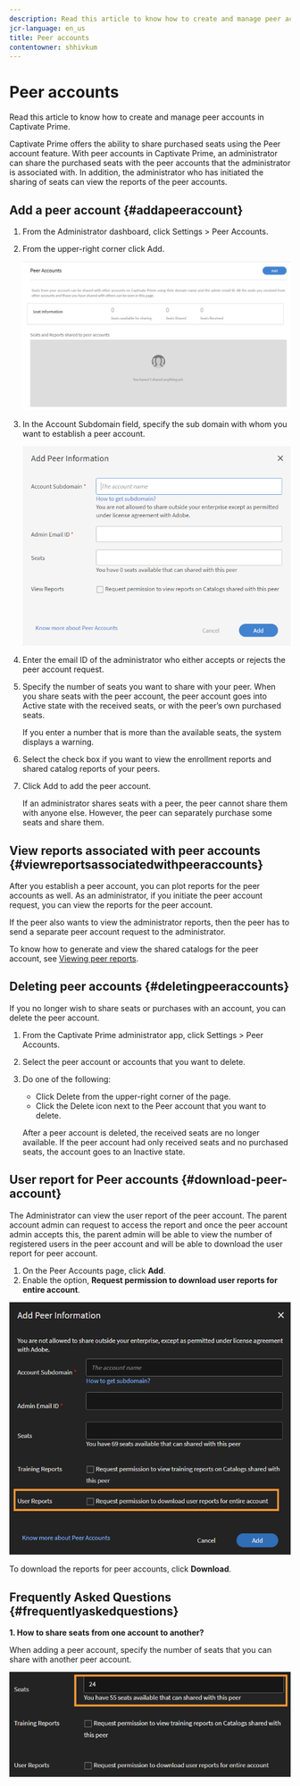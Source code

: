 ```yaml
---
description: Read this article to know how to create and manage peer accounts in Captivate Prime.
jcr-language: en_us
title: Peer accounts
contentowner: shhivkum
---
```



# Peer accounts

Read this article to know how to create and manage peer accounts in Captivate Prime.

Captivate Prime offers the ability to share purchased seats using the Peer account feature. With peer accounts in Captivate Prime, an administrator can share the purchased seats with the peer accounts that the administrator is associated with. In addition, the administrator who has initiated the sharing of seats can view the reports of the peer accounts.

## Add a peer account {#addapeeraccount}

1. From the Administrator dashboard, click Settings > Peer Accounts.
1. From the upper-right corner click Add.

   ![](assets/peeraccount.png)

1. In the Account Subdomain field, specify the sub domain with whom you want to establish a peer account.

   ![](assets/addpeer.png)

1. Enter the email ID of the administrator who either accepts or rejects the peer account request.
1. Specify the number of seats you want to share with your peer. When you share seats with the peer account, the peer account goes into Active state with the received seats, or with the peer’s own purchased seats.

   If you enter a number that is more than the available seats, the system displays a warning.

1. Select the check box if you want to view the enrollment reports and shared catalog reports of your peers.
1. Click Add to add the peer account.

   If an administrator shares seats with a peer, the peer cannot share them with anyone else. However, the peer can separately purchase some seats and share them.

## View reports associated with peer accounts {#viewreportsassociatedwithpeeraccounts}

After you establish a peer account, you can plot reports for the peer accounts as well. As an administrator, if you initiate the peer account request, you can view the reports for the peer account.

If the peer also wants to view the administrator reports, then the peer has to send a separate peer account request to the administrator.  

To know how to generate and view the shared catalogs for the peer account, see [Viewing peer reports](reports.md#main-pars_header_894271250).

## Deleting peer accounts {#deletingpeeraccounts}

If you no longer wish to share seats or purchases with an account, you can delete the peer account.

1. From the Captivate Prime administrator app, click Settings > Peer Accounts.
1. Select the peer account or accounts that you want to delete.   
1. Do one of the following:

   * Click Delete from the upper-right corner of the page.
   * Click the Delete icon next to the Peer account that you want to delete.

   After a peer account is deleted, the received seats are no longer available. If the peer account had only received seats and no purchased seats, the account goes to an Inactive state.

## User report for Peer accounts {#download-peer-account}

The Administrator can view the user report of the peer account. The parent account admin can request to access the report and once the peer account admin accepts this, the parent admin will be able to view the number of registered users in the peer account and will be able to download the user report for peer account.

1. On the Peer Accounts page, click **Add**.
1. Enable the option, **Request permission to download user reports for entire account**.

![](assets/image034.png)

To download the reports for peer accounts, click **Download**. 

## Frequently Asked Questions {#frequentlyaskedquestions}

**1. How to share seats from one account to another?**

When adding a peer account, specify the number of seats that you can share with another peer account.

![](assets/share-seats.png)

